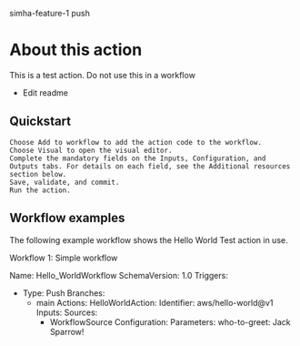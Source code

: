 simha-feature-1 push
# About this action

This is a test action. Do not use this in a workflow

- Edit readme

## Quickstart

    Choose Add to workflow to add the action code to the workflow.
    Choose Visual to open the visual editor.
    Complete the mandatory fields on the Inputs, Configuration, and Outputs tabs. For details on each field, see the Additional resources section below.
    Save, validate, and commit.
    Run the action.



## Workflow examples

The following example workflow shows the Hello World Test action in use.

Workflow 1: Simple workflow

Name: Hello_WorldWorkflow
SchemaVersion: 1.0
Triggers:
- Type: Push
  Branches:
    - main
Actions:
  HelloWorldAction:
    Identifier: aws/hello-world@v1
    Inputs:
      Sources:
        - WorkflowSource
    Configuration:
      Parameters:
        who-to-greet: Jack Sparrow!
